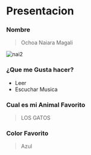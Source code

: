 # Presentacion

### Nombre
>Ochoa Naiara Magali

![nai2](https://github.com/user-attachments/assets/eb743e31-9b7d-4d49-908b-6ae21f9b7d31)

### ¿Que me Gusta hacer?
* Leer
* Escuchar Musica

### Cual es mi Animal Favorito
> LOS GATOS

### Color Favorito
> Azul
